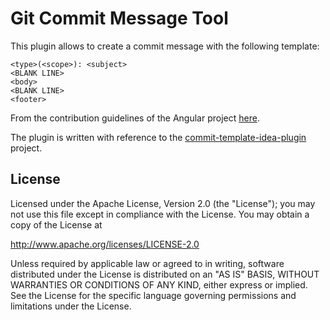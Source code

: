 # Git Commit Message Tool

<!-- Plugin description -->

This plugin allows to create a commit message with the following template:

```
<type>(<scope>): <subject>
<BLANK LINE>
<body>
<BLANK LINE>
<footer>
```

From the contribution guidelines of the Angular
project [here](https://github.com/angular/angular.js/blob/master/CONTRIBUTING.md#commit-message-format).

The plugin is written with reference to
the [commit-template-idea-plugin](https://github.com/MobileTribe/commit-template-idea-plugin) project.

<!-- Plugin description end -->

## License

Licensed under the Apache License, Version 2.0 (the "License");
you may not use this file except in compliance with the License.
You may obtain a copy of the License at

http://www.apache.org/licenses/LICENSE-2.0

Unless required by applicable law or agreed to in writing, software
distributed under the License is distributed on an "AS IS" BASIS,
WITHOUT WARRANTIES OR CONDITIONS OF ANY KIND, either express or implied.
See the License for the specific language governing permissions and
limitations under the License.
